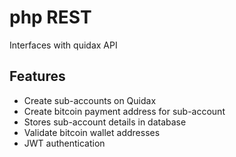 # php REST
Interfaces with quidax API

## Features
- Create sub-accounts on Quidax
- Create bitcoin payment address for sub-account
- Stores sub-account details in database
- Validate bitcoin wallet addresses
- JWT authentication
